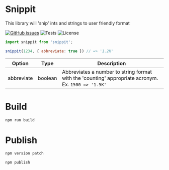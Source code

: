 # Snippit

This library will 'snip' ints and strings to user friendly format

[![GitHub issues](https://img.shields.io/github/issues/freddysilber/snippit)](https://github.com/freddysilber/snippit/issues)
![Tests](https://img.shields.io/badge/Tests-passing-green)
![License](https://img.shields.io/badge/License-MIT-orange)

```javascript
import snippit from 'snippit';

snippit(1234, { abbreviate: true }) // => '1.2K'
```

| Option | Type | Description |
| --- | --- | -------- |
| abbreviate | boolean | Abbreviates a number to string format with the 'counting' appropriate acronym. Ex. `1500 => '1.5K'` |

# Build
```bash
npm run build
```

# Publish
```bash
npm version patch
```
```bash
npm publish
```